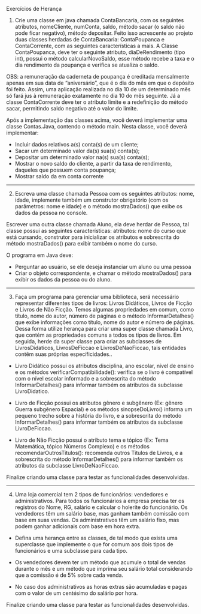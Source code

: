 Exercícios de Herança

01) Crie uma classe em java chamada ContaBancaria, com os seguintes atributos,  nomeCliente,  numConta,  saldo, método sacar (o saldo não pode ficar negativo), método depositar. Feito isso acrescente ao projeto duas classes herdadas de ContaBancaria: ContaPoupanca e ContaCorrente, com as seguintes características a mais. 
  A Classe ContaPoupanca, deve ter o seguinte atributo, diaDeRendimento (tipo int), possui o método calcularNovoSaldo, esse método recebe a taxa e o dia rendimento da poupança  e verifica se atualiza o saldo. 

OBS: a remuneração da caderneta de poupança  é creditada mensalmente apenas em sua data de “aniversário”, que é o dia do mês em que o depósito foi feito. Assim, uma aplicação realizada no dia 10 de um determinado mês só fará jus à remuneração exatamente no dia 10 do mês seguinte. Já a classe ContaCorrente deve ter o atributo limite e a redefinição do método sacar, permitindo saldo negativo até o valor do limite.

  Após a implementação das classes acima, você deverá implementar uma classe Contas.Java, contendo o método main. Nesta classe, você deverá implementar:
- Incluir dados relativos a(s) conta(s) de um cliente;
- Sacar um determinado valor da(s) sua(s) conta(s);
- Depositar um determinado valor na(s) sua(s) conta(s);
- Mostrar o novo saldo do cliente, a partir da taxa de rendimento, daqueles que possuem conta poupança;
- Mostrar saldo  da em conta corrente

------
02) Escreva uma classe chamada Pessoa com os seguintes atributos: nome, idade, implemente também um construtor obrigatório (com os parâmetros: nome e idade) e o método mostraDados() que exibe os dados da pessoa no console.

 Escrever uma outra classe chamada Aluno,  ela deve herdar de Pessoa, tal classe possui as seguintes características:  atributos: nome do curso que está cursando,  construtor para inicializar os atributos e sobrescrita do método mostraDados() para exibir também o nome do curso.
 
 O  programa em Java deve:
- Perguntar ao usuário,  se ele deseja instanciar um aluno ou uma pessoa
- Criar o objeto correspondente, e chamar o método mostraDados() para exibir os dados da pessoa ou do aluno. 

------
03) Faça um programa para gerenciar uma biblioteca, será necessário representar diferentes tipos de livros: Livros Didáticos, Livros de Ficção e Livros de Não Ficção. Temos algumas propriedades em comum, como título, nome do autor, número de páginas e o método InformarDetalhes() que exibe informações como título, nome do autor e número de páginas. 
 Dessa forma utilize herança para criar uma super classe chamada Livro, que contém as propriedades comuns a todos os tipos de livros. 
 Em seguida, herde da super classe para criar as subclasses de LivrosDidaticos, LivrosDeFiccao e LivrosDeNaoFiccao, tais entidades contêm suas próprias específicidades..

- Livro Didático possui os atributos disciplina, ano escolar, nível de ensino e os métodos verificarCompatibilidade(): verifica se o livro é compatível com o nível escolar informado e a  sobrescrita do método InformarDetalhes() para informar também os atributos da subclasse LivroDidatico.

 - Livro de Ficção possui os atributos gênero e subgênero (Ex: gênero Guerra subgênero Espacial) e os métodos sinopseDoLivro() informa um pequeno trecho sobre a história do livro, e a sobrescrita do método InformarDetalhes() para informar também os atributos da subclasse LivroDeFiccao. 

 - Livro de Não Ficção possui o atributo tema e tópico (Ex: Tema Matemática, tópico Números Complexo) e os métodos recomendarOutrosTitulos(): recomenda outros Titulos de Livros, e a sobrescrita do método InformarDetalhes() para informar também os atributos da subclasse LivroDeNaoFiccao.

Finalize criando uma classe para testar as funcionalidades desenvolvidas.

------
04)  Uma loja comercial tem 2 tipos de funcionários: vendedores e administrativos. Para todos os  funcionários a empresa precisa ter os registros do Nome, RG, salário e calcular o holerite do funcionário. 
Os vendedores têm um salário base, mas ganham também comissão com base em suas vendas. Os administrativos têm um salário fixo, mas podem ganhar adicionais com base em hora extra. 

 - Defina uma herança entre as classes, de tal modo  que exista  uma superclasse que implemente o que for comum aos dois tipos de funcionários e uma subclasse para cada tipo.

 - Os vendedores devem ter um método que acumule o total de vendas durante o mês e um método que imprima seu salário total considerando que a comissão é de 5% sobre cada venda.
 
 - No caso dos administrativos as horas extras  são acumuladas e pagas com o valor de um centésimo do salário por hora.

Finalize criando uma classe para testar as funcionalidades desenvolvidas.


